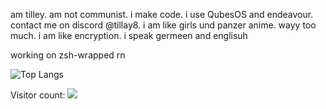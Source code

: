 am tilley. am not communist. i make code. i use QubesOS and endeavour. contact me on discord @tillay8. i am like girls und panzer anime. wayy too much. i am like encryption. i speak germeen and englisuh

working on zsh-wrapped rn

![Top Langs](https://github-readme-stats.vercel.app/api/top-langs/?username=tillay8&layout=compact&theme=transparent)

Visitor count:
<img src="https://profile-counter.glitch.me/tillay8/count.svg" />
